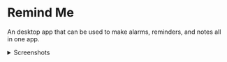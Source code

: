 # Remind Me
An desktop app that can be used to make alarms, reminders, and notes all in one app.

<details>
  <summary>Screenshots</summary>
  <img src="https://github.com/Nano-AI/Remind-Me/blob/master/github-images/Screenshot%20(2).png?raw=true" />
  <img src="https://github.com/Nano-AI/Remind-Me/blob/master/github-images/Screenshot%20(4).png?raw=true" />
  <img src="https://github.com/Nano-AI/Remind-Me/blob/master/github-images/Screenshot%20(5).png?raw=true" />
  <img src="https://github.com/Nano-AI/Remind-Me/blob/master/github-images/Screenshot%20(6).png?raw=true" />
 </details>

